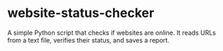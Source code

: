 # website-status-checker
 A simple Python script that checks if websites are online.  It reads URLs from a text file, verifies their status, and saves a report.
